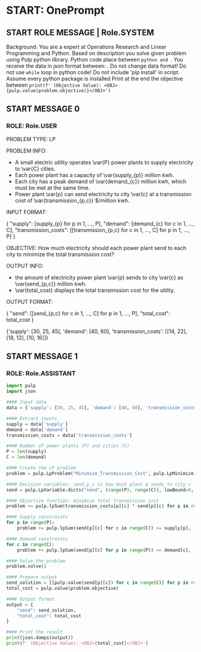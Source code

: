 # START: OnePrompt 
## START ROLE MESSAGE | Role.SYSTEM 
Background: You are a expert at Operations Research and Linear Programming and Python. Based on description you solve given problem using Pulp python library. Python code place between ```python and ```. You receive the data in json format between: <DATA></DATA>. Do not change data format! Do not use `while` loop in python code! Do not include 'pip install' in script. Assume every python package is installed Print at the end the objective between <OBJ></OBJ> `print(f' (Objective Value): <OBJ>{pulp.value(problem.objective)}</OBJ>')`  
## START MESSAGE 0 
### ROLE: Role.USER
<DESCRIPTION>
PROBLEM TYPE: LP

PROBLEM INFO:

- A small electric utility operates \var{P} power plants to supply electricity to \var{C} cities.
- Each power plant has a capacity of \var{supply_{p}} million kwh.
- Each city has a peak demand of \var{demand_{c}} million kwh, which must be met at the same time.
- Power plant \var{p} can send electricity to city \var{c} at a transmission cost of \var{transmission_{p,c}} $/million kwh.

INPUT FORMAT: 

{
    "supply": [supply_{p} for p in 1, ..., P],
    "demand": [demand_{c} for c in 1, ..., C],
    "transmission_costs": [[transmission_{p,c} for c in 1, ..., C] for p in 1, ..., P]
}

OBJECTIVE: How much electricity should each power plant send to each city to minimize the total transmission cost?

OUTPUT INFO:

- the amount of electricity power plant \var{p} sends to city \var{c} as \var{send_{p,c}} million kwh.
- \var{total_cost} displays the total transmission cost for the utility.

OUTPUT FORMAT:

{
    "send": [[send_{p,c} for c in 1, ..., C] for p in 1, ..., P],
    "total_cost": total_cost
}

</DESCRIPTION>
<DATA>
{'supply': [30, 25, 45], 'demand': [40, 60], 'transmission_costs': [[14, 22], [18, 12], [10, 16]]}</DATA>


## START MESSAGE 1 
### ROLE: Role.ASSISTANT
```python
import pulp
import json

#### Input data
data = {'supply': [30, 25, 45], 'demand': [40, 60], 'transmission_costs': [[14, 22], [18, 12], [10, 16]]}

#### Extract inputs
supply = data['supply']
demand = data['demand']
transmission_costs = data['transmission_costs']

#### Number of power plants (P) and cities (C)
P = len(supply)
C = len(demand)

#### Create the LP problem
problem = pulp.LpProblem("Minimize_Transmission_Cost", pulp.LpMinimize)

#### Decision variables: send_p_c is how much plant p sends to city c
send = pulp.LpVariable.dicts("send", (range(P), range(C)), lowBound=0, cat='Continuous')

#### Objective function: minimize total transmission cost
problem += pulp.lpSum(transmission_costs[p][c] * send[p][c] for p in range(P) for c in range(C)), "Total_Transmission_Cost"

#### Supply constraints
for p in range(P):
    problem += pulp.lpSum(send[p][c] for c in range(C)) <= supply[p], f"Supply_Constraint_P{p}"

#### Demand constraints
for c in range(C):
    problem += pulp.lpSum(send[p][c] for p in range(P)) >= demand[c], f"Demand_Constraint_C{c}"

#### Solve the problem
problem.solve()

#### Prepare output
send_solution = [[pulp.value(send[p][c]) for c in range(C)] for p in range(P)]
total_cost = pulp.value(problem.objective)

#### Output format
output = {
    "send": send_solution,
    "total_cost": total_cost
}

#### Print the result
print(json.dumps(output))
print(f' (Objective Value): <OBJ>{total_cost}</OBJ>')
```

